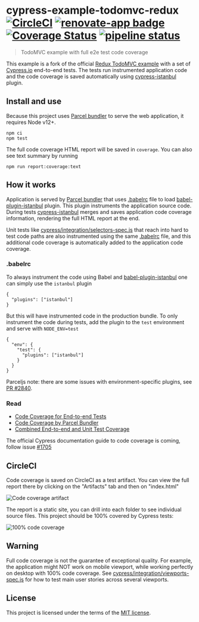 # cypress-example-todomvc-redux [![CircleCI](https://circleci.com/gh/cypress-io/cypress-example-todomvc-redux.svg?style=svg)](https://circleci.com/gh/cypress-io/cypress-example-todomvc-redux) [![renovate-app badge][renovate-badge]][renovate-app] [![Coverage Status](https://coveralls.io/repos/github/cypress-io/cypress-example-todomvc-redux/badge.svg?branch=master)](https://coveralls.io/github/cypress-io/cypress-example-todomvc-redux?branch=master) [![pipeline status](https://gitlab.com/cypress-io/cypress-example-todomvc-redux/badges/master/pipeline.svg)](https://gitlab.com/cypress-io/cypress-example-todomvc-redux/commits/master)
> TodoMVC example with full e2e test code coverage

This example is a fork of the official [Redux TodoMVC example](https://github.com/reduxjs/redux/tree/master/examples/todomvc) with a set of [Cypress.io](https://www.cypress.io) end-to-end tests. The tests run instrumented application code and the code coverage is saved automatically using [cypress-istanbul](https://github.com/cypress-io/cypress-istanbul) plugin.

## Install and use

Because this project uses [Parcel bundler](https://parceljs.org) to serve the web application, it requires Node v12+.

```shell
npm ci
npm test
```

The full code coverage HTML report will be saved in `coverage`. You can also see text summary by running

```shell
npm run report:coverage:text
```

## How it works

Application is served by [Parcel bundler](https://parceljs.org) that uses [.babelrc](.babelrc) file to load [babel-plugin-istanbul](https://github.com/istanbuljs/babel-plugin-istanbul) plugin. This plugin instruments the application source code. During tests [cypress-istanbul](https://github.com/cypress-io/cypress-istanbul) merges and saves application code coverage information, rendering the full HTML report at the end.

Unit tests like [cypress/integration/selectors-spec.js](cypress/integration/selectors-spec.js) that reach into hard to test code paths are also instrumented using the same [.babelrc](.babelrc) file, and this additional code coverage is automatically added to the application code coverage.

### .babelrc

To always instrument the code using Babel and [babel-plugin-istanbul](https://github.com/istanbuljs/babel-plugin-istanbul) one can simply use the `istanbul` plugin

```
{
  "plugins": ["istanbul"]
}
```

But this will have instrumented code in the production bundle. To only instrument the code during tests, add the plugin to the `test` environment and serve with `NODE_ENV=test`

```
{
  "env": {
    "test": {
      "plugins": ["istanbul"]
    }
  }
}
```

Parceljs note: there are some issues with environment-specific plugins, see [PR #2840](https://github.com/parcel-bundler/parcel/pull/2840).

### Read

- [Code Coverage for End-to-end Tests](https://glebbahmutov.com/blog/code-coverage-for-e2e-tests/)
- [Code Coverage by Parcel Bundler](https://glebbahmutov.com/blog/code-coverage-by-parcel/)
- [Combined End-to-end and Unit Test Coverage](https://glebbahmutov.com/blog/combined-end-to-end-and-unit-test-coverage/)

The official Cypress documentation guide to code coverage is coming, follow issue [#1705](https://github.com/cypress-io/cypress-documentation/issues/1705)

## CircleCI

Code coverage is saved on CircleCI as a test artifact. You can view the full report there by clicking on the "Artifacts" tab and then on "index.html"

![Code coverage artifact](images/circle-report.png)

The report is a static site, you can drill into each folder to see individual source files. This project should be 100% covered by Cypress tests:

![100% code coverage](images/100.png)

## Warning

Full code coverage is not the guarantee of exceptional quality. For example, the application might NOT work on mobile viewport, while working perfectly on desktop with 100% code coverage. See [cypress/integration/viewports-spec.js](cypress/integration/viewports-spec.js) for how to test main user stories across several viewports.

## License

This project is licensed under the terms of the [MIT license](/LICENSE.md).

[renovate-badge]: https://img.shields.io/badge/renovate-app-blue.svg
[renovate-app]: https://renovateapp.com/
